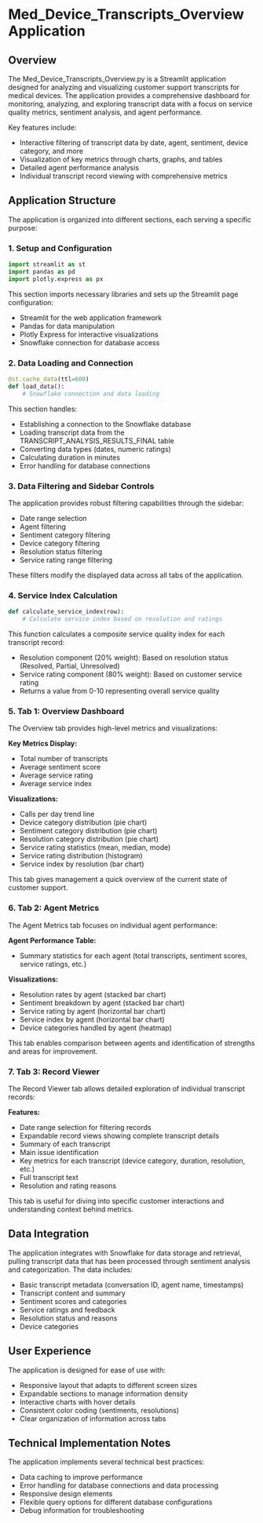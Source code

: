 # Med_Device_Transcripts_Overview Application

## Overview

The Med_Device_Transcripts_Overview.py is a Streamlit application designed for analyzing and visualizing customer support transcripts for medical devices. The application provides a comprehensive dashboard for monitoring, analyzing, and exploring transcript data with a focus on service quality metrics, sentiment analysis, and agent performance.

Key features include:
- Interactive filtering of transcript data by date, agent, sentiment, device category, and more
- Visualization of key metrics through charts, graphs, and tables
- Detailed agent performance analysis
- Individual transcript record viewing with comprehensive metrics

## Application Structure

The application is organized into different sections, each serving a specific purpose:

### 1. Setup and Configuration

```python
import streamlit as st
import pandas as pd
import plotly.express as px
```

This section imports necessary libraries and sets up the Streamlit page configuration:
- Streamlit for the web application framework
- Pandas for data manipulation
- Plotly Express for interactive visualizations
- Snowflake connection for database access

### 2. Data Loading and Connection

```python
@st.cache_data(ttl=600)
def load_data():
    # Snowflake connection and data loading
```

This section handles:
- Establishing a connection to the Snowflake database
- Loading transcript data from the TRANSCRIPT_ANALYSIS_RESULTS_FINAL table
- Converting data types (dates, numeric ratings)
- Calculating duration in minutes
- Error handling for database connections

### 3. Data Filtering and Sidebar Controls

The application provides robust filtering capabilities through the sidebar:
- Date range selection
- Agent filtering
- Sentiment category filtering
- Device category filtering
- Resolution status filtering
- Service rating range filtering

These filters modify the displayed data across all tabs of the application.

### 4. Service Index Calculation

```python
def calculate_service_index(row):
    # Calculate service index based on resolution and ratings
```

This function calculates a composite service quality index for each transcript record:
- Resolution component (20% weight): Based on resolution status (Resolved, Partial, Unresolved)
- Service rating component (80% weight): Based on customer service rating
- Returns a value from 0-10 representing overall service quality

### 5. Tab 1: Overview Dashboard

The Overview tab provides high-level metrics and visualizations:

**Key Metrics Display:**
- Total number of transcripts
- Average sentiment score
- Average service rating
- Average service index

**Visualizations:**
- Calls per day trend line
- Device category distribution (pie chart)
- Sentiment category distribution (pie chart)
- Resolution category distribution (pie chart)
- Service rating statistics (mean, median, mode)
- Service rating distribution (histogram)
- Service index by resolution (bar chart)

This tab gives management a quick overview of the current state of customer support.

### 6. Tab 2: Agent Metrics

The Agent Metrics tab focuses on individual agent performance:

**Agent Performance Table:**
- Summary statistics for each agent (total transcripts, sentiment scores, service ratings, etc.)

**Visualizations:**
- Resolution rates by agent (stacked bar chart)
- Sentiment breakdown by agent (stacked bar chart)
- Service rating by agent (horizontal bar chart)
- Service index by agent (horizontal bar chart)
- Device categories handled by agent (heatmap)

This tab enables comparison between agents and identification of strengths and areas for improvement.

### 7. Tab 3: Record Viewer

The Record Viewer tab allows detailed exploration of individual transcript records:

**Features:**
- Date range selection for filtering records
- Expandable record views showing complete transcript details
- Summary of each transcript
- Main issue identification
- Key metrics for each transcript (device category, duration, resolution, etc.)
- Full transcript text
- Resolution and rating reasons

This tab is useful for diving into specific customer interactions and understanding context behind metrics.

## Data Integration

The application integrates with Snowflake for data storage and retrieval, pulling transcript data that has been processed through sentiment analysis and categorization. The data includes:

- Basic transcript metadata (conversation ID, agent name, timestamps)
- Transcript content and summary
- Sentiment scores and categories
- Service ratings and feedback
- Resolution status and reasons
- Device categories

## User Experience

The application is designed for ease of use with:
- Responsive layout that adapts to different screen sizes
- Expandable sections to manage information density
- Interactive charts with hover details
- Consistent color coding (sentiments, resolutions)
- Clear organization of information across tabs

## Technical Implementation Notes

The application implements several technical best practices:
- Data caching to improve performance
- Error handling for database connections and data processing
- Responsive design elements
- Flexible query options for different database configurations
- Debug information for troubleshooting 